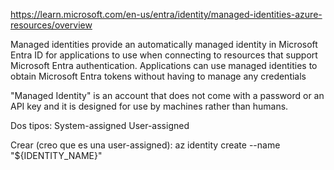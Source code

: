 https://learn.microsoft.com/en-us/entra/identity/managed-identities-azure-resources/overview

Managed identities provide an automatically managed identity in Microsoft Entra ID for applications to use when connecting to resources that support Microsoft Entra authentication.
Applications can use managed identities to obtain Microsoft Entra tokens without having to manage any credentials

"Managed Identity" is an account that does not come with a password or an API key and it is designed for use by machines rather than humans.

Dos tipos:
System-assigned
User-assigned

Crear (creo que es una user-assigned):
az identity create --name "${IDENTITY_NAME}"
